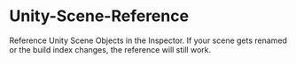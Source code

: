# Unity-Scene-Reference
Reference Unity Scene Objects in the Inspector. If your scene gets renamed or the build index changes, the reference will still work.
